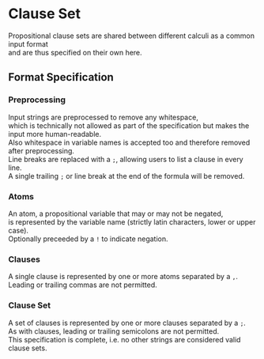 # Clause Set

Propositional clause sets are shared between different calculi as a common input format   
and are thus specified on their own here.

## Format Specification

### Preprocessing

Input strings are preprocessed to remove any whitespace,   
which is technically not allowed as part of the specification but makes the input more human-readable.   
Also whitespace in variable names is accepted too and therefore removed after preprocessing.  
Line breaks are replaced with a `;`, allowing users to list a clause in every line.   
A single trailing `;` or line break at the end of the formula will be removed.

### Atoms

An atom, a propositional variable that may or may not be negated,  
is represented by the variable name (strictly latin characters, lower or upper case).  
Optionally preceeded by a `!` to indicate negation.

### Clauses

A single clause is represented by one or more atoms separated by a `,`.  
Leading or trailing commas are not permitted.

### Clause Set

A set of clauses is represented by one or more clauses separated by a `;`.  
As with clauses, leading or trailing semicolons are not permitted.  
This specification is complete, i.e. no other strings are considered valid clause sets.
